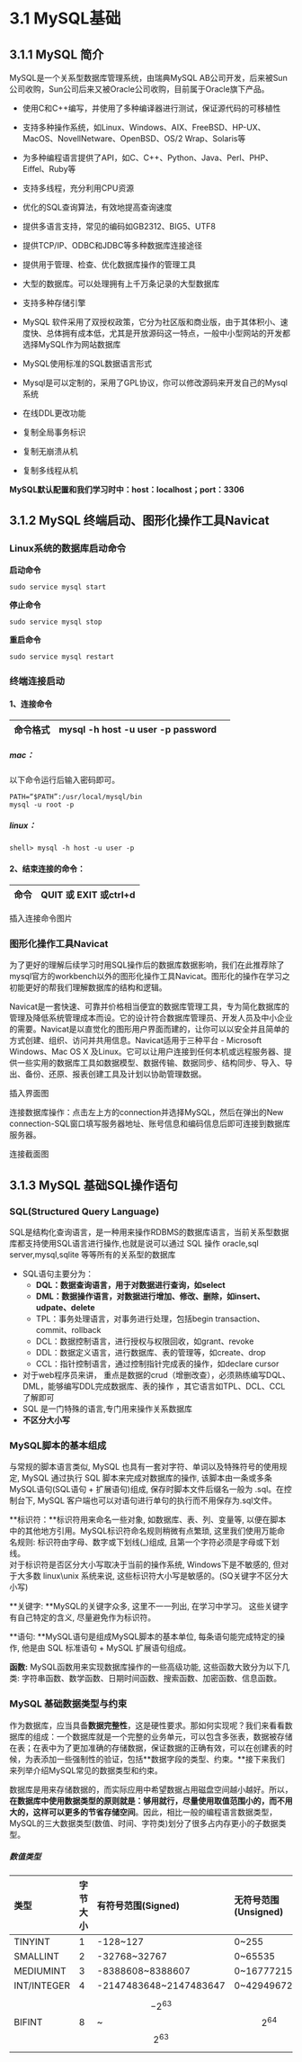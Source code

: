 # 3.1 MySQL基础

## 3.1.1 MySQL 简介

MySQL是一个关系型数据库管理系统，由瑞典MySQL AB公司开发，后来被Sun公司收购，Sun公司后来又被Oracle公司收购，目前属于Oracle旗下产品。

* 使用C和C++编写，并使用了多种编译器进行测试，保证源代码的可移植性

* 支持多种操作系统，如Linux、Windows、AIX、FreeBSD、HP-UX、MacOS、NovellNetware、OpenBSD、OS/2 Wrap、Solaris等

* 为多种编程语言提供了API，如C、C++、Python、Java、Perl、PHP、Eiffel、Ruby等

* 支持多线程，充分利用CPU资源

* 优化的SQL查询算法，有效地提高查询速度

* 提供多语言支持，常见的编码如GB2312、BIG5、UTF8

* 提供TCP/IP、ODBC和JDBC等多种数据库连接途径

* 提供用于管理、检查、优化数据库操作的管理工具

* 大型的数据库。可以处理拥有上千万条记录的大型数据库

* 支持多种存储引擎

* MySQL 软件采用了双授权政策，它分为社区版和商业版，由于其体积小、速度快、总体拥有成本低，尤其是开放源码这一特点，一般中小型网站的开发都选择MySQL作为网站数据库

* MySQL使用标准的SQL数据语言形式
* Mysql是可以定制的，采用了GPL协议，你可以修改源码来开发自己的Mysql系统
* 在线DDL更改功能
* 复制全局事务标识
* 复制无崩溃从机
* 复制多线程从机

**MySQL默认配置和我们学习时中：host：localhost；port：3306**

## 3.1.2 MySQL 终端启动、图形化操作工具Navicat

### Linux系统的数据库启动命令

**启动命令**

```
sudo service mysql start
```

**停止命令**

```
sudo service mysql stop
```

**重启命令**

```
sudo service mysql restart
```

### 终端连接启动

#### 1、连接命令

| 命令格式 | mysql -h host -u user -p password |  |
| :--- | :--- | :--- |


##### mac：

以下命令运行后输入密码即可。

```
PATH=“$PATH”:/usr/local/mysql/bin
mysql -u root -p
```

##### linux：

```
shell> mysql -h host -u user -p
```

#### 2、结束连接的命令：

| 命令 | QUIT  或 EXIT 或ctrl+d |
| :--- | :--- |


插入连接命令图片

### 图形化操作工具Navicat

为了更好的理解后续学习时用SQL操作后的数据库数据影响，我们在此推荐除了mysql官方的workbench以外的图形化操作工具Navicat。图形化的操作在学习之初能更好的帮我们理解数据库的结构和逻辑。

Navicat是一套快速、可靠并价格相当便宜的数据库管理工具，专为简化数据库的管理及降低系统管理成本而设。它的设计符合数据库管理员、开发人员及中小企业的需要。Navicat是以直觉化的图形用户界面而建的，让你可以以安全并且简单的方式创建、组织、访问并共用信息。Navicat适用于三种平台 - Microsoft Windows、Mac OS X 及Linux。它可以让用户连接到任何本机或远程服务器、提供一些实用的数据库工具如数据模型、数据传输、数据同步、结构同步、导入、导出、备份、还原、报表创建工具及计划以协助管理数据。

插入界面图

连接数据库操作：点击左上方的connection并选择MySQL，然后在弹出的New connection-SQL窗口填写服务器地址、账号信息和编码信息后即可连接到数据库服务器。

连接截面图

### 

## 3.1.3 MySQL 基础SQL操作语句

### SQL\(Structured Query Language\)

SQL是结构化查询语言，是一种用来操作RDBMS的数据库语言，当前关系型数据库都支持使用SQL语言进行操作,也就是说可以通过 SQL 操作 oracle,sql server,mysql,sqlite 等等所有的关系型的数据库

* SQL语句主要分为：
  * **DQL：数据查询语言，用于对数据进行查询，如select**
  * **DML：数据操作语言，对数据进行增加、修改、删除，如insert、udpate、delete**
  * TPL：事务处理语言，对事务进行处理，包括begin transaction、commit、rollback
  * DCL：数据控制语言，进行授权与权限回收，如grant、revoke
  * DDL：数据定义语言，进行数据库、表的管理等，如create、drop
  * CCL：指针控制语言，通过控制指针完成表的操作，如declare cursor
* 对于web程序员来讲，
  重点是数据的crud（增删改查），必须熟练编写DQL、DML，能够编写DDL完成数据库、表的操作
  ，其它语言如TPL、DCL、CCL了解即可
* SQL 是一门特殊的语言,专门用来操作关系数据库
* **不区分大小写**

### MySQL脚本的基本组成

与常规的脚本语言类似, MySQL 也具有一套对字符、单词以及特殊符号的使用规定, MySQL 通过执行 SQL 脚本来完成对数据库的操作, 该脚本由一条或多条MySQL语句\(SQL语句 + 扩展语句\)组成, 保存时脚本文件后缀名一般为 .sql。在控制台下, MySQL 客户端也可以对语句进行单句的执行而不用保存为.sql文件。

**标识符：**标识符用来命名一些对象, 如数据库、表、列、变量等, 以便在脚本中的其他地方引用。MySQL标识符命名规则稍微有点繁琐, 这里我们使用万能命名规则: 标识符由字母、数字或下划线\(\_\)组成, 且第一个字符必须是字母或下划线。  
对于标识符是否区分大小写取决于当前的操作系统, Windows下是不敏感的, 但对于大多数 linux\unix 系统来说, 这些标识符大小写是敏感的。\(SQ关键字不区分大小写\)

**关键字: **MySQL的关键字众多, 这里不一一列出, 在学习中学习。 这些关键字有自己特定的含义, 尽量避免作为标识符。

**语句: **MySQL语句是组成MySQL脚本的基本单位, 每条语句能完成特定的操作, 他是由 SQL 标准语句 + MySQL 扩展语句组成。

**函数:** MySQL函数用来实现数据库操作的一些高级功能, 这些函数大致分为以下几类: 字符串函数、数学函数、日期时间函数、搜索函数、加密函数、信息函数。

### MySQL 基础数据类型与约束

作为数据库，应当具备**数据完整性**，这是硬性要求。那如何实现呢？我们来看看数据库的组成：一个数据库就是一个完整的业务单元，可以包含多张表，数据被存储在表；在表中为了更加准确的存储数据，保证数据的正确有效，可以在创建表的时候，为表添加一些强制性的验证，包括**数据字段的类型、约束。**接下来我们来列举介绍MySQL常见的数据类型和约束。

数据库是用来存储数据的，而实际应用中希望数据占用磁盘空间越小越好。所以，**在数据库中使用数据类型的原则就是：够用就行，尽量使用取值范围小的，而不用大的，这样可以更多的节省存储空间**。因此，相比一般的编程语言数据类型，MySQL的三大数据类型\(数值、时间、字符类\)划分了很多占内存更小的子数据类型。

##### 数值类型

| 类型 | 字节大小 | 有符号范围\(Signed\) | 无符号范围\(Unsigned\) |
| :--- | :--- | :--- | :--- |
| TINYINT | 1 | -128~127 | 0~255 |
| SMALLINT | 2 | -32768~32767 | 0~65535 |
| MEDIUMINT | 3 | -8388608~8388607 | 0~16777215 |
| INT/INTEGER | 4 | -2147483648~2147483647 | 0~4294967295 |
| BIFINT | 8 | $$-2^{63}$$~$$2^{63}$$ | $$2^{64}$$ |



